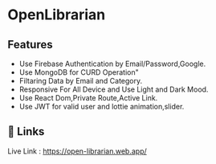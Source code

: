 
# OpenLibrarian






## Features

- Use Firebase Authentication by Email/Password,Google.
- Use MongoDB for CURD Operation"
- Filtaring Data by Email and Category.
- Responsive For All Device and Use Light and Dark Mood.
- Use React Dom,Private Route,Active Link.
- Use JWT for valid user and lottie animation,slider.










## 🔗 Links
Live Link : https://open-librarian.web.app/

